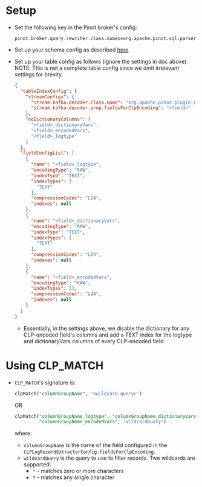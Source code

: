 # Setup

* Set the following key in the Pinot broker's config:

  ```properties
  pinot.broker.query.rewriter.class.names=org.apache.pinot.sql.parsers.rewriter.CompileTimeFunctionsInvoker,org.apache.pinot.sql.parsers.rewriter.SelectionsRewriter,org.apache.pinot.sql.parsers.rewriter.PredicateComparisonRewriter,org.apache.pinot.sql.parsers.rewriter.ClpRewriter,org.apache.pinot.sql.parsers.rewriter.AliasApplier,org.apache.pinot.sql.parsers.rewriter.OrdinalsUpdater,org.apache.pinot.sql.parsers.rewriter.NonAggregationGroupByToDistinctQueryRewriter
  ```

* Set up your schema config as described
  [here](https://docs.pinot.apache.org/basics/data-import/clp#schema).
* Set up your table config as follows (ignore the settings in doc above). NOTE: This is not a
  complete table config since we omit irrelevant settings for brevity.

  ```json
  {
    "tableIndexConfig": {
      "streamConfigs": {
        "stream.kafka.decoder.class.name": "org.apache.pinot.plugin.inputformat.clplog.CLPLogMessageDecoder",
        "stream.kafka.decoder.prop.fieldsForClpEncoding": "<field>"
      },
      "noDictionaryColumns": [
        "<field>_dictionaryVars",
        "<field>_encodedVars",
        "<field>_logtype"
      ]
    },
    "fieldConfigList": [
      {
        "name": "<field>_logtype",
        "encodingType": "RAW",
        "indexType": "TEXT",
        "indexTypes": [
          "TEXT"
        ],
        "compressionCodec": "LZ4",
        "indexes": null
      },
      {
        "name": "<field>_dictionaryVars",
        "encodingType": "RAW",
        "indexType": "TEXT",
        "indexTypes": [
          "TEXT"
        ],
        "compressionCodec": "LZ4",
        "indexes": null
      },
      {
        "name": "<field>_encodedVars",
        "encodingType": "RAW",
        "indexTypes": [],
        "compressionCodec": "LZ4",
        "indexes": null
      }
    ]
  }
  ```
  
  * Essentially, in the settings above, we disable the dictionary for any CLP-encoded field's
    columns and add a TEXT index for the logtype and dictionaryVars columns of every CLP-encoded
    field.

# Using CLP_MATCH

* `CLP_MATCH`'s signature is:

  ```sql
  clpMatch("columnGroupName", '<wildcard-query>')
  ```
  
  OR

  ```sql
  clpMatch("columnGroupName_logtype", "columnGroupName_dictionaryVars",
           "columnGroupName_encodedVars", 'wildcardQuery')
  ```
  
  where:
  
  * `columnGroupName` is the name of the field configured in the
    `CLPLogRecordExtractorConfig.fieldsForClpEncoding`.
  * `wildcardQuery` is the query to use to filter records. Two wildcards are supported:
    * `*` - matches zero or more characters 
    * `?` - matches any single character
